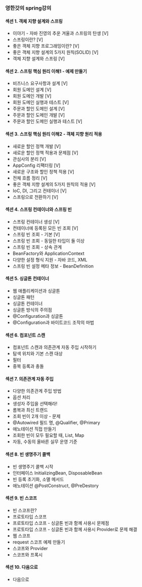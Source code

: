 ### 영한갓의 spring강의

#### 섹션 1. 객체 지향 설계와 스프링
- 이야기 - 자바 진영의 추운 겨울과 스프링의 탄생 [V]
- 스프링이란? [V]
- 좋은 객체 지향 프로그래밍이란? [V]
- 좋은 객체 지향 설계의 5가지 원칙(SOLID) [V]
- 객체 지향 설계와 스프링 [V]

#### 섹션 2. 스프링 핵심 원리 이해1 - 예제 만들기
- 비즈니스 요구사항과 설계 [V]
- 회원 도메인 설계 [V]
- 회원 도메인 개발 [V]
- 회원 도메인 실행과 테스트 [V]
- 주문과 할인 도메인 설계 [V]
- 주문과 할인 도메인 개발 [V]
- 주문과 할인 도메인 실행과 테스트 [V]

#### 섹션 3. 스프링 핵심 원리 이해2 - 객체 지향 원리 적용
- 새로운 할인 정책 개발 [V]
- 새로운 할인 정책 적용과 문제점 [V]
- 관심사의 분리 [V]
- AppConfig 리팩터링 [V]
- 새로운 구조와 할인 정책 적용 [V]
- 전체 흐름 정리 [V]
- 좋은 객체 지향 설계의 5가지 원칙의 적용 [V]
- IoC, DI, 그리고 컨테이너 [V]
- 스프링으로 전환하기 [V]

#### 섹션 4. 스프링 컨테이너와 스프링 빈
- 스프링 컨테이너 생성 [V]
- 컨테이너에 등록된 모든 빈 조회 [V]
- 스프링 빈 조회 - 기본 [V]
- 스프링 빈 조회 - 동일한 타입이 둘 이상
- 스프링 빈 조회 - 상속 관계
- BeanFactory와 ApplicationContext
- 다양한 설정 형식 지원 - 자바 코드, XML
- 스프링 빈 설정 메타 정보 - BeanDefinition

#### 섹션 5. 싱글톤 컨테이너
- 웹 애플리케이션과 싱글톤
- 싱글톤 패턴
- 싱글톤 컨테이너
- 싱글톤 방식의 주의점
- @Configuration과 싱글톤
- @Configuration과 바이트코드 조작의 마법

#### 섹션 6. 컴포넌트 스캔
- 컴포넌트 스캔과 의존관계 자동 주입 시작하기
- 탐색 위치와 기본 스캔 대상
- 필터
- 중복 등록과 충돌

#### 섹션 7. 의존관계 자동 주입
- 다양한 의존관계 주입 방법
- 옵션 처리
- 생성자 주입을 선택해라!
- 롬복과 최신 트랜드
- 조회 빈이 2개 이상 - 문제
- @Autowired 필드 명, @Qualifier, @Primary
- 애노테이션 직접 만들기
- 조회한 빈이 모두 필요할 때, List, Map
- 자동, 수동의 올바른 실무 운영 기준

#### 섹션 8. 빈 생명주기 콜백
- 빈 생명주기 콜백 시작
- 인터페이스 InitializingBean, DisposableBean
- 빈 등록 초기화, 소멸 메서드
- 애노테이션 @PostConstruct, @PreDestory

#### 섹션 9. 빈 스코프
- 빈 스코프란?
- 프로토타입 스코프
- 프로토타입 스코프 - 싱글톤 빈과 함께 사용시 문제점
- 프로토타입 스코프 - 싱글톤 빈과 함께 사용시 Provider로 문제 해결
- 웹 스코프
- request 스코프 예제 만들기
- 스코프와 Provider
- 스코프와 프록시

#### 섹션 10. 다음으로
- 다음으로
